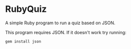 # RubyQuiz

A simple Ruby program to run a quiz based on JSON.

This program requires JSON. If it doesn't work try running:

    gem install json 
